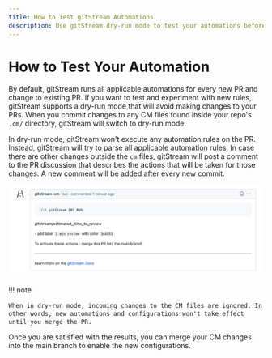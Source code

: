 ```yaml
---
title: How to Test gitStream Automations
description: Use gitStream dry-run mode to test your automations before implementing them.
---
```

# How to Test Your Automation

By default, gitStream runs all applicable automations for every new PR and change to existing PR. If you want to test and experiment with new rules, gitStream supports a dry-run mode that will avoid making changes to your PRs. When you commit changes to any CM files found inside your repo's `.cm/` directory, gitStream will switch to dry-run mode.

In dry-run mode, gitStream won't execute any automation rules on the PR. Instead, gitStream will try to parse all applicable automation rules. In case there are other changes outside the `cm` files, gitStream will post a comment to the PR discussion that describes the actions that will be taken for those changes. A new comment will be added after every new commit.

![dry-run mode](/screenshots/dry-run-mode.png)

!!! note

	When in dry-run mode, incoming changes to the CM files are ignored. In other words, new automations and configurations won't take effect until you merge the PR.

Once you are satisfied with the results, you can merge your CM changes into the main branch to enable the new configurations.


